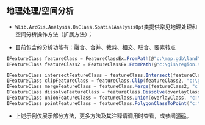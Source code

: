 ## 地理处理/空间分析

* `WLib.ArcGis.Analysis.OnClass.SpatialAnalysisOpt`类提供常见地理处理和空间分析操作方法（扩展方法）；

* 目前包含的分析功能有：融合、合并、裁剪、相交、联合、要素转点

```C#
IFeatureClass featureClass = FeatureClassEx.FromPath(@"c:\map.gdb\land");
IFeatureClass featureClass2 = FeatureClassEx.FromPath(@"c:\gis\region.shp");

IFeatureClass intersectFeatureClass = featureClass.Intersect(featureClass2, "c:\gis", "intersectResult");//图层相交
IFeatureClass clipFeatureClass = featureClass.Clip(featureClass2, "c:\gis", "clipResult");//图层裁剪
IFeatureClass mergeFeatureClass = featureClass.Merge(featureClass2, "c:\gis", "mergeResult");//图层合并
IFeatureClass dissolveFeatureClass = featureClass.Dissolve(overlayClass,交"c:\gis","RegionType","Minimum.FieldName1,Average.FieldName2", "dissolveResult");//图层融合
IFeatureClass unionFeatureClass = featureClass.Union(overlayClass, "c:\gis", "unionResult");//图层联合
IFeatureClass pointFeatureClass = featureClass.PolygonClassToPoint("c:\gis", "pointResult");//图层转点
```

- 上述示例仅展示部分方法，更多方法及其注释请调用时查看，或参阅[源码]()。